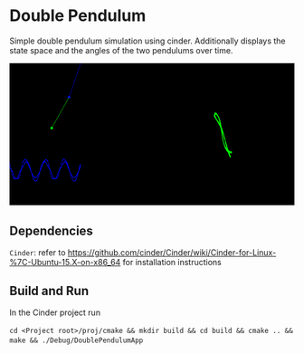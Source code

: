 # Double Pendulum 

Simple double pendulum simulation using cinder.
Additionally displays the state space and the angles of the two pendulums over
time. 

![](app_view.png?raw=true)

## Dependencies

`Cinder`: refer to
https://github.com/cinder/Cinder/wiki/Cinder-for-Linux-%7C-Ubuntu-15.X-on-x86_64
for installation instructions

## Build and Run

In the Cinder project run

`cd <Project root>/proj/cmake && mkdir build && cd build && cmake .. && make && ./Debug/DoublePendulumApp`
